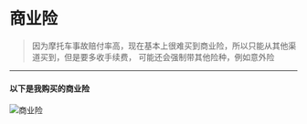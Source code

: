 # 商业险

> 因为摩托车事故赔付率高，现在基本上很难买到商业险，所以只能从其他渠道买到，但是要多收手续费，
> 可能还会强制带其他险种，例如意外险
---

#### 以下是我购买的商业险
![商业险](/images/insurance.png)
